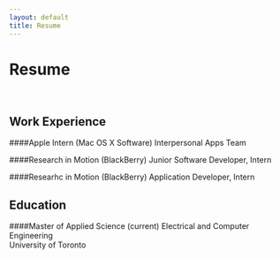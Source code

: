 ```yaml
---
layout: default
title: Resume
---
```


# Resume
<br/>

## Work Experience

####Apple Intern (Mac OS X Software)
Interpersonal Apps Team

####Research in Motion (BlackBerry)
Junior Software Developer, Intern

####Researhc in Motion (BlackBerry)
Application Developer, Intern


## Education

####Master of Applied Science (current)
Electrical and Computer Engineering<br/>
University of Toronto

